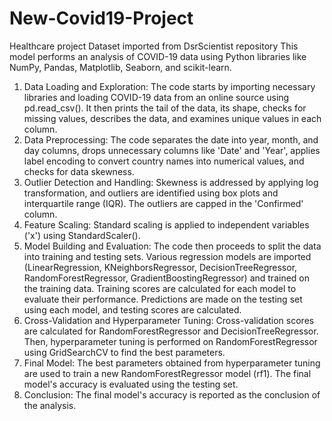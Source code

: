 # New-Covid19-Project
Healthcare project
Dataset imported from DsrScientist repository
This model performs an analysis of COVID-19 data using Python libraries like NumPy, Pandas, Matplotlib, Seaborn, and scikit-learn.
1. Data Loading and Exploration: The code starts by importing necessary libraries and loading COVID-19 data from an online source using pd.read_csv(). It then prints the tail of the data, its shape, checks for missing values, describes the data, and examines unique values in each column.
2. Data Preprocessing: The code separates the date into year, month, and day columns, drops unnecessary columns like 'Date' and 'Year', applies label encoding to convert country names into numerical values, and checks for data skewness.
3. Outlier Detection and Handling: Skewness is addressed by applying log transformation, and outliers are identified using box plots and interquartile range (IQR). The outliers are capped in the 'Confirmed' column.
4. Feature Scaling: Standard scaling is applied to independent variables ('x') using StandardScaler().
5. Model Building and Evaluation:
    The code then proceeds to split the data into training and testing sets.
    Various regression models are imported (LinearRegression, KNeighborsRegressor, DecisionTreeRegressor, RandomForestRegressor, GradientBoostingRegressor) and trained on the training data.
    Training scores are calculated for each model to evaluate their performance.
    Predictions are made on the testing set using each model, and testing scores are calculated.
6. Cross-Validation and Hyperparameter Tuning: Cross-validation scores are calculated for RandomForestRegressor and DecisionTreeRegressor. Then, hyperparameter tuning is performed on RandomForestRegressor using GridSearchCV to find the best parameters.
7. Final Model: The best parameters obtained from hyperparameter tuning are used to train a new RandomForestRegressor model (rf1). The final model's accuracy is evaluated using the testing set.
8. Conclusion: The final model's accuracy is reported as the conclusion of the analysis.
